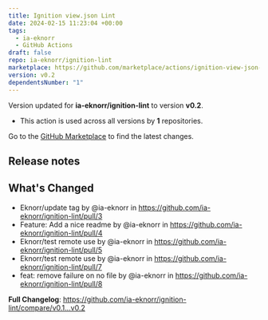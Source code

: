 ```yaml
---
title: Ignition view.json Lint
date: 2024-02-15 11:23:04 +00:00
tags:
  - ia-eknorr
  - GitHub Actions
draft: false
repo: ia-eknorr/ignition-lint
marketplace: https://github.com/marketplace/actions/ignition-view-json-lint
version: v0.2
dependentsNumber: "1"
---
```



Version updated for **ia-eknorr/ignition-lint** to version **v0.2**.
- This action is used across all versions by **1** repositories.

Go to the [GitHub Marketplace](https://github.com/marketplace/actions/ignition-view-json-lint) to find the latest changes.

## Release notes

## What's Changed
* Eknorr/update tag by @ia-eknorr in https://github.com/ia-eknorr/ignition-lint/pull/3
* Feature: Add a nice readme by @ia-eknorr in https://github.com/ia-eknorr/ignition-lint/pull/4
* Eknorr/test remote use by @ia-eknorr in https://github.com/ia-eknorr/ignition-lint/pull/5
* Eknorr/test remote use by @ia-eknorr in https://github.com/ia-eknorr/ignition-lint/pull/7
* feat: remove failure on no file by @ia-eknorr in https://github.com/ia-eknorr/ignition-lint/pull/8


**Full Changelog**: https://github.com/ia-eknorr/ignition-lint/compare/v0.1...v0.2
